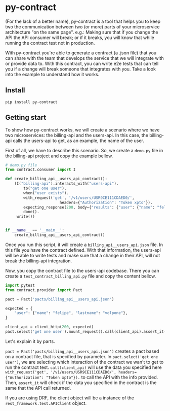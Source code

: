 # py-contract

(For the lack of a better name), py-contract is a tool that helps you to keep
two the communication between two (or more) parts of your microservice
architecture "on the same page". e.g.: Making sure that if you change the API
the API consumer will break; or if it breaks, you will know that while running
the contract test not in production.

With py-contract you're able to generate a contract (a .json file) that you can
share with the team that develops the service that we will integrate with or
provide data to. With this contract, you can write e2e tests that can tell you
if a change will break someone that integrates with you.
Take a look into the example to understand how it works.

## Install

```
pip install py-contract
```

## Getting start

To show how py-contract works, we will create a scenario where we have two
microservices: the billing-api and the users-api. In this case, the billing-api
calls the users-api to get, as an example, the name of the user.

First of all, we have to describe this scenario. So, we create a `demo.py` file
in the billing-api project and copy the example bellow.

```python
# demo.py file
from contract.consumer import I

def create_billing_api__users_api_contract():
    (I("billing-api").interacts_with("users-api").
        to("get one user").
        when("user exists").
        with_request('get', '/v1/users/USR9CE111CDAED0/',
                        headers={"Authorization": "Token xpto"}).
        expecting_response(200, body={"results": {"user": {"name": "felipe"}}}).
        done().
     write())


if __name__ == '__main__':
    create_billing_api__users_api_contract()
```

Once you run this script, it will create a `billing_api__users_api.json` file.
In this file you have the contract defined. With that information, the users-api
will be able to write tests and make sure that a change in their API, will not
break the billing-api integration.

Now, you copy the contract file to the users-api codebase. There you can create
a `test_contract_billing_api.py` file and copy the content bellow.

```python
import pytest
from contract.provider import Pact

pact = Pact('pacts/billing_api__users_api.json')

expected = {
    "user": {"name": "felipe", "lastname": "volpone"},
}

client_api = client_http(200, expected)
pact.select('get one user').mount_request().call(client_api).assert_it()
```

Let's explain it by parts.

`pact = Pact('pacts/billing_api__users_api.json')` creates a pact based on a
contract file, that is specified by parameter. In `pact.select('get one user')`,
we are selecting which interaction of the contract we wan't to get to run the
contract test. `call(client_api)` will use the data you specified here
`with_request('get', '/v1/users/USR9CE111CDAED0/', headers={"Authorization": "Token xpto"}).`
to call the API with the info provided. Then, `assert_it` will check if the data
you specified in the contract is the same that the API call returned.

If you are using DRF, the client object will be a instance of the
`rest_framework.test.APIClient` object.